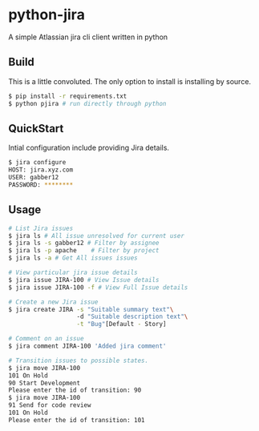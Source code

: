 # python-jira
A simple Atlassian jira cli client written in python

## Build
This is a little convoluted. The only option to install is installing by source.
```sh
$ pip install -r requirements.txt
$ python pjira # run directly through python
```

## QuickStart
Intial configuration include providing Jira details.

```sh
$ jira configure
HOST: jira.xyz.com
USER: gabber12
PASSWORD: ********
```

## Usage

```sh
# List Jira issues
$ jira ls # All issue unresolved for current user
$ jira ls -s gabber12 # Filter by assignee
$ jira ls -p apache    # Filter by project
$ jira ls -a # Get All issues issues

# View particular jira issue details
$ jira issue JIRA-100 # View Issue details
$ jira issue JIRA-100 -f # View Full Issue details

# Create a new Jira issue
$ jira create JIRA -s "Suitable summary text"\ 
				   -d "Suitable description text"\
				   -t "Bug"[Default - Story]

# Comment on an issue
$ jira comment JIRA-100 'Added jira comment'

# Transition issues to possible states.
$ jira move JIRA-100
101 On Hold
90 Start Development
Please enter the id of transition: 90
$ jira move JIRA-100
91 Send for code review
101 On Hold 
Please enter the id of transition: 101

```